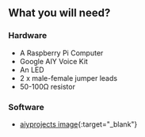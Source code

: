 ## What you will need?

### Hardware
- A Raspberry Pi Computer
- Google AIY Voice Kit
- An LED
- 2 x male-female jumper leads
- 50-100Ω resistor

### Software
- [aiyprojects image](https://dl.google.com/dl/aiyprojects/voice/aiyprojects-latest.img.xz){:target="_blank"}
